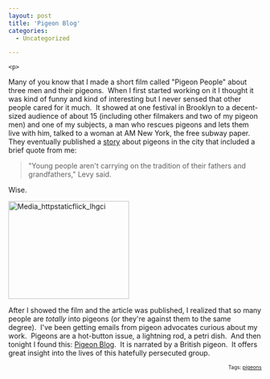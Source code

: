 ```yaml
---
layout: post
title: 'Pigeon Blog'
categories:
  - Uncategorized

---
```



    <p>
Many of you know that I made a short film called "Pigeon People" about three men and their pigeons.   When I first started working on it I thought it was kind of funny and kind of interesting but I never sensed that other people cared for it much.  It showed at one festival in Brooklyn to a decent-sized audience of about 15 (including other filmakers and two of my pigeon men) and one of my subjects, a man who rescues pigeons and lets them live with him, talked to a woman at AM New York, the free subway paper.  They eventually published a <a href="http://www.amny.com/news/local/am-pigeon-story,0,2095042.story?coll=am-local-headlines">story</a> about pigeons in the city that included a brief quote from me:  
</p><blockquote class="posterous_short_quote">
"Young people aren't carrying on the tradition of their fathers and grandfathers," Levy said.
</blockquote><p>
Wise.
</p><p>
<div class='p_embed p_image_embed'>
<img alt="Media_httpstaticflick_lhgci" height="195" src="http://levjoydotcom3.files.wordpress.com/2006/07/media_httpstaticflick_lhgci.jpg?w=240" width="240" />
</div>

</p><p>
After I showed the film and the article was published, I realized that so many people are <em>totally </em>into pigeons (or they're against them to the same degree).  I've been getting emails from pigeon advocates curious about my work.  Pigeons are a hot-button issue, a lightning rod, a petri dish.  And then tonight I found this: <a href="http://pigeonblog.wordpress.com/" title="Pigeon Blog, ">Pigeon Blog</a>.  It is narrated by a British pigeon.  It offers great insight into the lives of this hatefully persecuted group.
</p>
<p style="text-align:right;font-size:10px;">Tags: <a href="http://www.technorati.com/tag/pigeons" rel="tag">pigeons</a></p>
  
